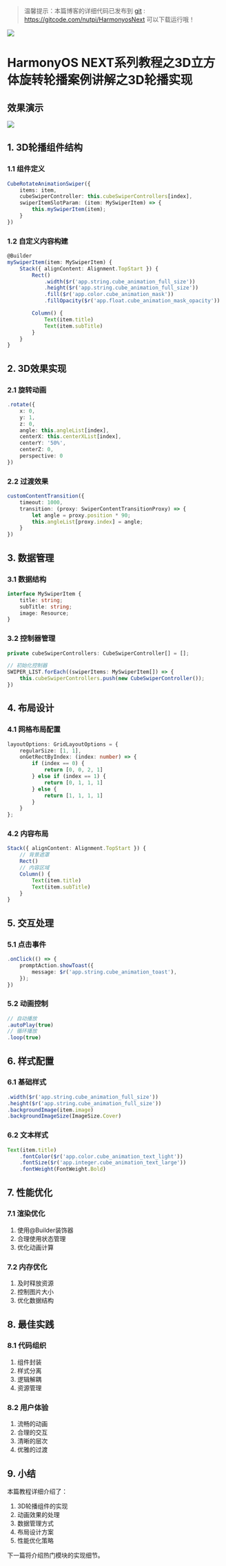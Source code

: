 > 温馨提示：本篇博客的详细代码已发布到 [git](https://gitcode.com/nutpi/HarmonyosNext) : https://gitcode.com/nutpi/HarmonyosNext 可以下载运行哦！

![](https://files.mdnice.com/user/47561/49c80aa1-441d-4e00-9f6f-ccf1d25705e0.png)

# HarmonyOS NEXT系列教程之3D立方体旋转轮播案例讲解之3D轮播实现
## 效果演示

![](https://files.mdnice.com/user/47561/1206c9f5-ffbc-407e-be02-ed1889ad8419.gif)

## 1. 3D轮播组件结构

### 1.1 组件定义
```typescript
CubeRotateAnimationSwiper({
    items: item,
    cubeSwiperController: this.cubeSwiperControllers[index],
    swiperItemSlotParam: (item: MySwiperItem) => {
        this.mySwiperItem(item);
    }
})
```

### 1.2 自定义内容构建
```typescript
@Builder
mySwiperItem(item: MySwiperItem) {
    Stack({ alignContent: Alignment.TopStart }) {
        Rect()
            .width($r('app.string.cube_animation_full_size'))
            .height($r('app.string.cube_animation_full_size'))
            .fill($r('app.color.cube_animation_mask'))
            .fillOpacity($r('app.float.cube_animation_mask_opacity'))

        Column() {
            Text(item.title)
            Text(item.subTitle)
        }
    }
}
```

## 2. 3D效果实现

### 2.1 旋转动画
```typescript
.rotate({
    x: 0,
    y: 1,
    z: 0,
    angle: this.angleList[index],
    centerX: this.centerXList[index],
    centerY: '50%',
    centerZ: 0,
    perspective: 0
})
```

### 2.2 过渡效果
```typescript
customContentTransition({
    timeout: 1000,
    transition: (proxy: SwiperContentTransitionProxy) => {
        let angle = proxy.position * 90;
        this.angleList[proxy.index] = angle;
    }
})
```

## 3. 数据管理

### 3.1 数据结构
```typescript
interface MySwiperItem {
    title: string;
    subTitle: string;
    image: Resource;
}
```

### 3.2 控制器管理
```typescript
private cubeSwiperControllers: CubeSwiperController[] = [];

// 初始化控制器
SWIPER_LIST.forEach((swiperItems: MySwiperItem[]) => {
    this.cubeSwiperControllers.push(new CubeSwiperController());
})
```

## 4. 布局设计

### 4.1 网格布局配置
```typescript
layoutOptions: GridLayoutOptions = {
    regularSize: [1, 1],
    onGetRectByIndex: (index: number) => {
        if (index == 0) {
            return [0, 0, 2, 1]
        } else if (index == 1) {
            return [0, 1, 1, 1]
        } else {
            return [1, 1, 1, 1]
        }
    }
};
```

### 4.2 内容布局
```typescript
Stack({ alignContent: Alignment.TopStart }) {
    // 背景遮罩
    Rect()
    // 内容区域
    Column() {
        Text(item.title)
        Text(item.subTitle)
    }
}
```

## 5. 交互处理

### 5.1 点击事件
```typescript
.onClick(() => {
    promptAction.showToast({
        message: $r('app.string.cube_animation_toast'),
    });
})
```

### 5.2 动画控制
```typescript
// 自动播放
.autoPlay(true)
// 循环播放
.loop(true)
```

## 6. 样式配置

### 6.1 基础样式
```typescript
.width($r('app.string.cube_animation_full_size'))
.height($r('app.string.cube_animation_full_size'))
.backgroundImage(item.image)
.backgroundImageSize(ImageSize.Cover)
```

### 6.2 文本样式
```typescript
Text(item.title)
    .fontColor($r('app.color.cube_animation_text_light'))
    .fontSize($r('app.integer.cube_animation_text_large'))
    .fontWeight(FontWeight.Bold)
```

## 7. 性能优化

### 7.1 渲染优化
1. 使用@Builder装饰器
2. 合理使用状态管理
3. 优化动画计算

### 7.2 内存优化
1. 及时释放资源
2. 控制图片大小
3. 优化数据结构

## 8. 最佳实践

### 8.1 代码组织
1. 组件封装
2. 样式分离
3. 逻辑解耦
4. 资源管理

### 8.2 用户体验
1. 流畅的动画
2. 合理的交互
3. 清晰的层次
4. 优雅的过渡

## 9. 小结

本篇教程详细介绍了：
1. 3D轮播组件的实现
2. 动画效果的处理
3. 数据管理方式
4. 布局设计方案
5. 性能优化策略

下一篇将介绍热门模块的实现细节。
